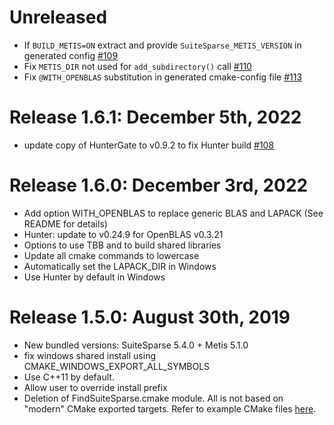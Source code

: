 # Unreleased
- If `BUILD_METIS=ON` extract and provide `SuiteSparse_METIS_VERSION` in generated config [#109](https://github.com/jlblancoc/suitesparse-metis-for-windows/issues/109)
- Fix `METIS_DIR` not used for `add_subdirectory()` call [#110](https://github.com/jlblancoc/suitesparse-metis-for-windows/issues/110)
- Fix `@WITH_OPENBLAS` substitution in generated cmake-config file [#113](https://github.com/jlblancoc/suitesparse-metis-for-windows/pull/113)

# Release 1.6.1: December 5th, 2022
- update copy of HunterGate to v0.9.2 to fix Hunter build [#108](https://github.com/jlblancoc/suitesparse-metis-for-windows/pull/108)

# Release 1.6.0: December 3rd, 2022
- Add option WITH_OPENBLAS to replace generic BLAS and LAPACK (See README for details)
- Hunter: update to v0.24.9 for OpenBLAS v0.3.21
- Options to use TBB and to build shared libraries
- Update all cmake commands to lowercase
- Automatically set the LAPACK_DIR in Windows
- Use Hunter by default in Windows


# Release 1.5.0: August 30th, 2019
- New bundled versions: SuiteSparse 5.4.0 + Metis 5.1.0
- fix windows shared install using CMAKE_WINDOWS_EXPORT_ALL_SYMBOLS
- Use C++11 by default.
- Allow user to override install prefix
- Deletion of FindSuiteSparse.cmake module. All is not based on "modern" CMake exported targets. Refer to example CMake files [here](https://github.com/jlblancoc/suitesparse-metis-for-windows/tree/master/example-projects).